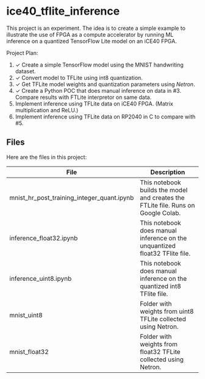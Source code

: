 # ice40_tflite_inference

This project is an experiment. The idea is to create a simple example to 
illustrate the use of FPGA as a compute accelerator by running ML inference 
on a quantized TensorFlow Lite model on an iCE40 FPGA. 

Project Plan:

1. ✓ Create a simple TensorFlow model using the MNIST handwriting dataset.
2. ✓ Convert model to TFLite using int8 quantization.
3. ✓ Get TFLite model weights and quantization parameters using *Netron*.
4. ✓ Create a Python POC that does manual inference on data in #3. Compare 
results with FTLite interpretor on same data.
5. Implement inference using TFLite data on iCE40 FPGA. (Matrix multiplication and ReLU.)
6. Implement inference using TFLite data on RP2040 in C to compare with #5.


## Files

Here are the files in this project:

| File | Description|
|--|--|
| mnist_hr_post_training_integer_quant.ipynb | This notebook builds the model and creates the FTLite file. Runs on Google Colab.|
| inference_float32.ipynb | This notebook does manual inference on the unquantized float32 TFlite file.| 
| inference_uint8.ipynb | This notebook does manual inference on the quantized int8 TFlite file. |
| mnist_uint8 | Folder with weights from uint8 TFLite collected using Netron.|
| mnist_float32 | Folder with weights from float32 TFLite collected using Netron.|



